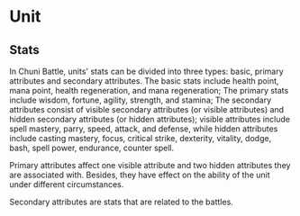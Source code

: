 # Unit

## Stats

In Chuni Battle, units' stats can be divided into three types: basic, primary attributes and secondary attributes. The
basic stats include health point, mana point, health regeneration, and mana regeneration; The primary stats include
wisdom, fortune, agility, strength, and stamina; The secondary attributes consist of visible secondary attributes (or
visible attributes) and hidden secondary attributes (or hidden attributes); visible attributes include spell mastery,
parry, speed, attack, and defense, while hidden attributes include casting mastery, focus, critical strike, dexterity,
vitality, dodge, bash, spell power, endurance, counter spell.

Primary attributes affect one visible attribute and two hidden attributes they are associated with. Besides, they have
effect on the ability of the unit under different circumstances.

Secondary attributes are stats that are related to the battles. 